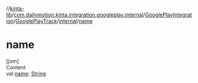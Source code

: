 //[kinta-lib](../../../../../index.md)/[com.dailymotion.kinta.integration.googleplay.internal](../../../index.md)/[GooglePlayIntegration](../../index.md)/[GooglePlayTrack](../index.md)/[internal](index.md)/[name](name.md)



# name  
[jvm]  
Content  
val [name](name.md): [String](https://kotlinlang.org/api/latest/jvm/stdlib/kotlin/-string/index.html)  




